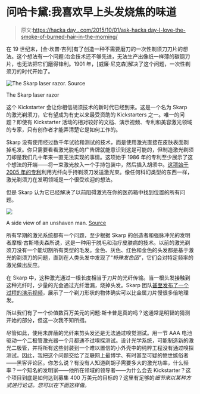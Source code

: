 # 问哈卡黛:我喜欢早上头发烧焦的味道

> 原文:[https://hacka day . com/2015/10/01/ask-hacka day-I-love-the-smoke-of-burned-hair-in-the-morning/](https://hackaday.com/2015/10/01/ask-hackaday-i-love-the-smell-of-burnt-hair-in-the-morning/)

在 19 世纪末，[金·坎普·吉列]有了创造一种不需要磨刀的一次性剃须刀刀片的想法。这个想法有一个问题:冶金技术还不够先进，无法生产出像纸一样薄的碳钢刀片，也无法把它们磨得锋利。1901 年，[威廉·尼克森]解决了这个问题，一次性剃须刀的时代开始了。

![The Skarp laser razor. Source](../Images/134973c096300c056f2d7f547553b5b3.png)

The Skarp laser razor

这个 Kickstarter 会让你相信胡须技术的新时代已经到来。这是一个名为 Skarp 的激光剃须刀，它有望成为有史以来最受资助的 Kickstarters 之一。唯一的问题？即使有 Kickstarter 活动的相对较好的文档、演示视频、专利和美容激光领域的专家，只有创作者才能弄清楚它是如何工作的。

Skarp 没有使用经过数千年试验和测试的技术，而是使用激光直接在皮肤表面剃掉毛发。你只需要看看激光脱毛的广告牌就能意识到这是可能的，但制造激光剃须刀却是我们几十年来一直无法实现的事情。这项始于 1986 年的专利至少展示了这个想法的开端——将一束激光放入一个手持包装中，然后插入胡须中。[这项始于 2005 年的专利](https://www.google.com/patents/US20080201954?dq=laser+laser+light+shaving&hl=en&sa=X&ved=0CB0Q6AFqFQoTCLmBn6PBncgCFcsXkgodDDQNbQ)利用光纤向手持剃须刀发送激光束。像任何科幻类型的东西一样，激光剃须刀在发明领域是一个很受欢迎的想法。

但是 Skarp 认为它已经解决了以前阻碍激光在你的医药箱中找到位置的所有问题。

![](../Images/461b483f9d8392d1c02e2b930b2d3d47.png)

A side view of an unshaven man. [Source](https://www.google.com/patents/US20080244912)

所有早期的激光系统都有一个问题，至少根据 Skarp 的创造者和强脉冲光的发明者摩根·古斯塔夫森所说，这是一种用于脱毛和治疗皮肤病的技术。以前的激光剃须刀没有一个能切割所有类型的毛发。金色、灰色、红色和金色的头发都是基于激光的剃须刀的问题，直到在人类头发中发现了“*特殊发色团”*，它们会对特定频率的激光做出反应。

在 Skarp 中，这种激光通过一根长度相当于刀片的光纤传输。当一根头发接触到这种光纤时，少量的光会通过光纤泄漏，烧掉头发。Skarp 团队[甚至发布了一个过程的演示视频](https://www.kickstarter.com/projects/skarp/the-skarp-laser-razor-21st-century-shaving/posts/1364296)，展示了一个剃刀形状的物体确实可以比金属刀片慢很多倍地理发。

所以我们有了一个价值数百万美元的问题:斯卡普是真的吗？这通常是明智的猜测开始的部分，但这一次我不知所措。

尽管如此，使用未屏蔽的光纤来剪头发还是无法通过嗅觉测试。用一节 AAA 电池驱动一个二极管激光器一个月都通不过嗅探测试。设计光学系统，可能制造新的激光二极管，并将所有这些封装到一个难以置信的小外壳中的纯粹工程没有通过嗅探测试。因此，我把这个问题交给了互联网上最博学、有时甚至可疑的愤世嫉俗者——黑客评论区。你怎么说？有没有人知道剃胡子需要多大的激光功率，什么频率？一个知名的发明家——他所在领域的领导者——为什么会去 Kickstarter？这个项目到底是如何达到募集 400 万美元的目标的？这里有足够的*细节来以某种方式进行论证。您可以在下面这样做。*